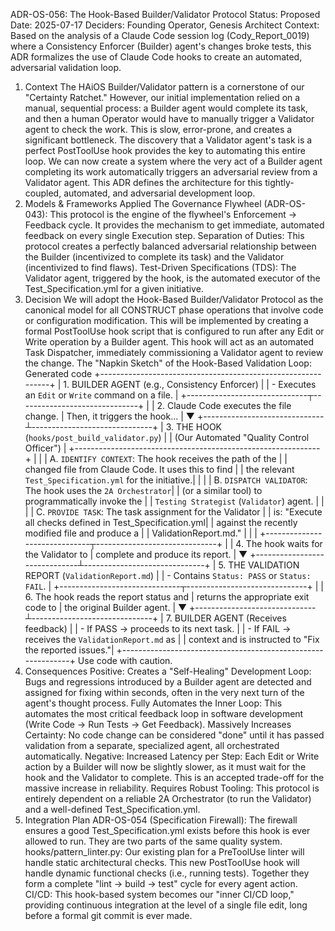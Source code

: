 ADR-OS-056: The Hook-Based Builder/Validator Protocol
Status: Proposed
Date: 2025-07-17
Deciders: Founding Operator, Genesis Architect
Context: Based on the analysis of a Claude Code session log (Cody_Report_0019) where a Consistency Enforcer (Builder) agent's changes broke tests, this ADR formalizes the use of Claude Code hooks to create an automated, adversarial validation loop.
1. Context
The HAiOS Builder/Validator pattern is a cornerstone of our "Certainty Ratchet." However, our initial implementation relied on a manual, sequential process: a Builder agent would complete its task, and then a human Operator would have to manually trigger a Validator agent to check the work. This is slow, error-prone, and creates a significant bottleneck.
The discovery that a Validator agent's task is a perfect PostToolUse hook provides the key to automating this entire loop. We can now create a system where the very act of a Builder agent completing its work automatically triggers an adversarial review from a Validator agent.
This ADR defines the architecture for this tightly-coupled, automated, and adversarial development loop.
2. Models & Frameworks Applied
The Governance Flywheel (ADR-OS-043): This protocol is the engine of the flywheel's Enforcement -> Feedback cycle. It provides the mechanism to get immediate, automated feedback on every single Execution step.
Separation of Duties: This protocol creates a perfectly balanced adversarial relationship between the Builder (incentivized to complete its task) and the Validator (incentivized to find flaws).
Test-Driven Specifications (TDS): The Validator agent, triggered by the hook, is the automated executor of the Test_Specification.yml for a given initiative.
3. Decision
We will adopt the Hook-Based Builder/Validator Protocol as the canonical model for all CONSTRUCT phase operations that involve code or configuration modification.
This will be implemented by creating a formal PostToolUse hook script that is configured to run after any Edit or Write operation by a Builder agent. This hook will act as an automated Task Dispatcher, immediately commissioning a Validator agent to review the change.
The "Napkin Sketch" of the Hook-Based Validation Loop:
Generated code
+-------------------------------------------------------------+
|    1. BUILDER AGENT (e.g., Consistency Enforcer)            |
|    - Executes an `Edit` or `Write` command on a file.         |
+------------------------------┬------------------------------+
                               |
                               | 2. Claude Code executes the file change.
                               |    Then, it triggers the hook...
                               |
                               ▼
+------------------------------┴------------------------------+
|    3. THE HOOK (`hooks/post_build_validator.py`)              |
|       (Our Automated "Quality Control Officer")             |
+-------------------------------------------------------------+
|                                                             |
|   A. `IDENTIFY CONTEXT`: The hook receives the path of the  |
|      changed file from Claude Code. It uses this to find    |
|      the relevant `Test_Specification.yml` for the initiative.|
|                                                             |
|   B. `DISPATCH VALIDATOR`: The hook uses the `2A Orchestrator`|
|      (or a similar tool) to programmatically invoke the     |
|      `Testing Strategist` (`Validator`) agent.              |
|                                                             |
|   C. `PROVIDE TASK`: The task assignment for the Validator  |
|      is: "Execute all checks defined in Test_Specification.yml|
|      against the recently modified file and produce a       |
|      ValidationReport.md."                                  |
|                                                             |
+------------------------------┬------------------------------+
                               |
                               | 4. The hook waits for the Validator to
                               |    complete and produce its report.
                               |
                               ▼
+------------------------------┴------------------------------+
|    5. THE VALIDATION REPORT (`ValidationReport.md`)         |
|    - Contains `Status: PASS` or `Status: FAIL`.             |
+------------------------------┬------------------------------+
                               |
                               | 6. The hook reads the report status and
                               |    returns the appropriate exit code to
                               |    the original Builder agent.
                               |
                               ▼
+------------------------------┴------------------------------+
|    7. BUILDER AGENT (Receives feedback)                     |
|    - If PASS -> proceeds to its next task.                  |
|    - If FAIL -> receives the `ValidationReport.md` as       |
|      context and is instructed to "Fix the reported issues."|
+-------------------------------------------------------------+
Use code with caution.
4. Consequences
Positive:
Creates a "Self-Healing" Development Loop: Bugs and regressions introduced by a Builder agent are detected and assigned for fixing within seconds, often in the very next turn of the agent's thought process.
Fully Automates the Inner Loop: This automates the most critical feedback loop in software development (Write Code -> Run Tests -> Get Feedback).
Massively Increases Certainty: No code change can be considered "done" until it has passed validation from a separate, specialized agent, all orchestrated automatically.
Negative:
Increased Latency per Step: Each Edit or Write action by a Builder will now be slightly slower, as it must wait for the hook and the Validator to complete. This is an accepted trade-off for the massive increase in reliability.
Requires Robust Tooling: This protocol is entirely dependent on a reliable 2A Orchestrator (to run the Validator) and a well-defined Test_Specification.yml.
5. Integration Plan
ADR-OS-054 (Specification Firewall): The firewall ensures a good Test_Specification.yml exists before this hook is ever allowed to run. They are two parts of the same quality system.
hooks/pattern_linter.py: Our existing plan for a PreToolUse linter will handle static architectural checks. This new PostToolUse hook will handle dynamic functional checks (i.e., running tests). Together they form a complete "lint -> build -> test" cycle for every agent action.
CI/CD: This hook-based system becomes our "inner CI/CD loop," providing continuous integration at the level of a single file edit, long before a formal git commit is ever made.